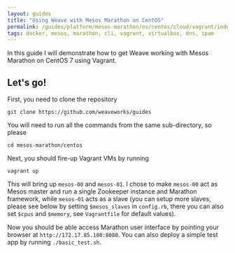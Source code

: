```yaml
---
layout: guides
title: "Using Weave with Mesos Marathon on CentOS"
permalink: /guides/platform/mesos-marathon/os/centos/cloud/vagrant/index.html
tags: docker, mesos, marathon, cli, vagrant, virtualbox, dns, ipam
---
```


In this guide I will demonstrate how to get Weave working with Mesos Marathon on CentOS 7 using Vagrant.

## Let's go!

First, you need to clone the repository

```
git clone https://github.com/weaveworks/guides
```

You will need to run all the commands from the same sub-directory, so please
```
cd mesos-marathon/centos
```

Next, you should fire-up Vagrant VMs by running
```
vagrant up
```

This will bring up `mesos-00` and `mesos-01`. I chose to make `mesos-00` act as Mesos master and run a
single Zookeeper instance and Marathon framework, while `mesos-01` acts as a slave (you can setup more
slaves, please see below by setting `$mesos_slaves` in `config.rb`, there you can also set `$cpus` and
`$memory`, see `Vagrantfile` for default values).

Now you should be able access Marathon user interface by pointing your browser at `http://172.17.85.100:8080`.
You can also deploy a simple test app by running `./basic_test.sh`.
